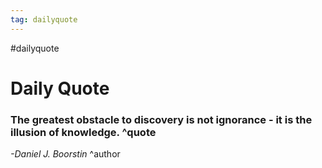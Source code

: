```yaml
---
tag: dailyquote
---
```


#dailyquote

# Daily Quote

### The greatest obstacle to discovery is not ignorance - it is the illusion of knowledge. ^quote
*-Daniel J. Boorstin* ^author
